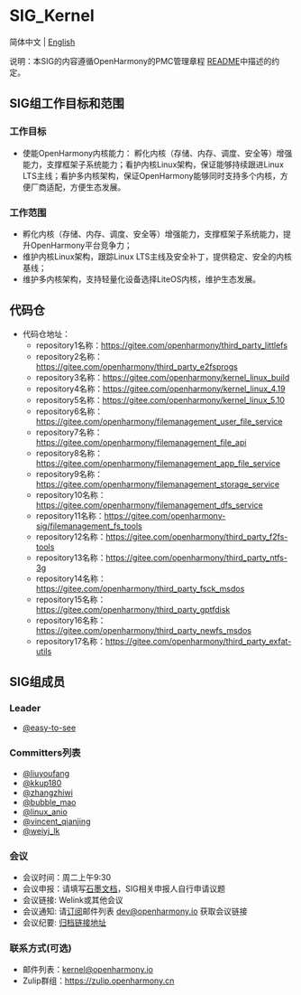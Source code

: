  # SIG_Kernel
 简体中文 | [English](./sig_kernel.md)

说明：本SIG的内容遵循OpenHarmony的PMC管理章程 [README](/zh/pmc.md)中描述的约定。

## SIG组工作目标和范围

### 工作目标
- 使能OpenHarmony内核能力： 孵化内核（存储、内存、调度、安全等）增强能力，支撑框架子系统能力；看护内核Linux架构，保证能够持续跟进Linux LTS主线；看护多内核架构，保证OpenHarmony能够同时支持多个内核，方便厂商适配，方便生态发展。
### 工作范围
- 孵化内核（存储、内存、调度、安全等）增强能力，支撑框架子系统能力，提升OpenHarmony平台竞争力；
- 维护内核Linux架构，跟踪Linux LTS主线及安全补丁，提供稳定、安全的内核基线；
- 维护多内核架构，支持轻量化设备选择LiteOS内核，维护生态发展。

## 代码仓
- 代码仓地址：
  - repository1名称：https://gitee.com/openharmony/third_party_littlefs
  - repository2名称：https://gitee.com/openharmony/third_party_e2fsprogs
  - repository3名称：https://gitee.com/openharmony/kernel_linux_build
  - repository4名称：https://gitee.com/openharmony/kernel_linux_4.19
  - repository5名称：https://gitee.com/openharmony/kernel_linux_5.10
  - repository6名称：https://gitee.com/openharmony/filemanagement_user_file_service
  - repository7名称：https://gitee.com/openharmony/filemanagement_file_api
  - repository8名称：https://gitee.com/openharmony/filemanagement_app_file_service
  - repository9名称：https://gitee.com/openharmony/filemanagement_storage_service
  - repository10名称：https://gitee.com/openharmony/filemanagement_dfs_service
  - repository11名称：https://gitee.com/openharmony-sig/filemanagement_fs_tools
  - repository12名称：https://gitee.com/openharmony/third_party_f2fs-tools
  - repository13名称：https://gitee.com/openharmony/third_party_ntfs-3g
  - repository14名称：https://gitee.com/openharmony/third_party_fsck_msdos
  - repository15名称：https://gitee.com/openharmony/third_party_gptfdisk
  - repository16名称：https://gitee.com/openharmony/third_party_newfs_msdos
  - repository17名称：https://gitee.com/openharmony/third_party_exfat-utils

## SIG组成员

### Leader
- [@easy-to-see](https://gitee.com/easy-to-see)

### Committers列表
- [@liuyoufang](https://gitee.com/liuyoufang)
- [@kkup180](https://gitee.com/kkup180)
- [@zhangzhiwi](https://gitee.com/zhangzhiwi)
- [@bubble_mao](https://gitee.com/bubble_mao)
- [@linux_anio](https://gitee.com/linux_anio)
- [@vincent_qianjing](https://gitee.com/vincent_qianjing)
- [@weiyj_lk](https://gitee.com/weiyj_lk)

### 会议
 - 会议时间：周二上午9:30
 - 会议申报：请填写[石墨文档](https://shimo.im/sheets/VgQV6VjCJ9cXtY8G/MODOC)，SIG相关申报人自行申请议题
 - 会议链接: Welink或其他会议
 - 会议通知: 请[订阅](https://lists.openatom.io/hyperkitty/list/dev@openharmony.io/)邮件列表 dev@openharmony.io 获取会议链接
 - 会议纪要: [归档链接地址](https://gitee.com/openharmony-sig/sig-content)

### 联系方式(可选)

- 邮件列表：kernel@openharmony.io
- Zulip群组：https://zulip.openharmony.cn
